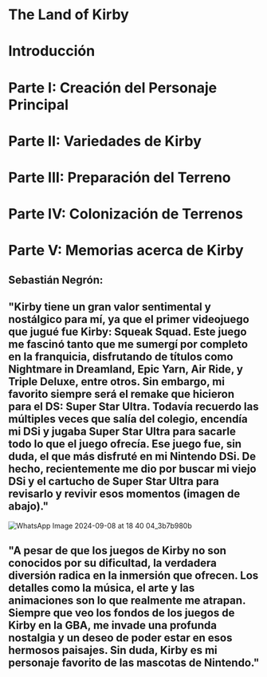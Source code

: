# The Land of Kirby
# Introducción
# Parte I: Creación del Personaje Principal
# Parte II: Variedades de Kirby
# Parte III: Preparación del Terreno
# Parte IV: Colonización de Terrenos
# Parte V: Memorias acerca de Kirby
## Sebastián Negrón: 
## "Kirby tiene un gran valor sentimental y nostálgico para mí, ya que el primer videojuego que jugué fue Kirby: Squeak Squad. Este juego me fascinó tanto que me sumergí por completo en la franquicia, disfrutando de títulos como Nightmare in Dreamland, Epic Yarn, Air Ride, y Triple Deluxe, entre otros. Sin embargo, mi favorito siempre será el remake que hicieron para el DS: Super Star Ultra. Todavía recuerdo las múltiples veces que salía del colegio, encendía mi DSi y jugaba Super Star Ultra para sacarle todo lo que el juego ofrecía. Ese juego fue, sin duda, el que más disfruté en mi Nintendo DSi. De hecho, recientemente me dio por buscar mi viejo DSi y el cartucho de Super Star Ultra para revisarlo y revivir esos momentos (imagen de abajo)."

![WhatsApp Image 2024-09-08 at 18 40 04_3b7b980b](https://github.com/user-attachments/assets/60ee40a6-ef19-44ee-ab48-1a0eb275f491)

## "A pesar de que los juegos de Kirby no son conocidos por su dificultad, la verdadera diversión radica en la inmersión que ofrecen. Los detalles como la música, el arte y las animaciones son lo que realmente me atrapan. Siempre que veo los fondos de los juegos de Kirby en la GBA, me invade una profunda nostalgia y un deseo de poder estar en esos hermosos paisajes. Sin duda, Kirby es mi personaje favorito de las mascotas de Nintendo."
